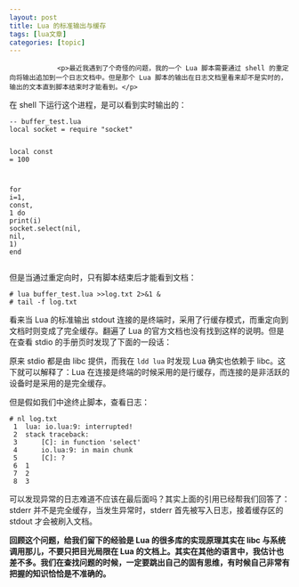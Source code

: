 ```yaml
---
layout: post
title: Lua 的标准输出与缓存  
tags: [lua文章]
categories: [topic]
---
```



                
                

				<p>最近我遇到了个奇怪的问题，我的一个 Lua 脚本需要通过 shell 的重定向将输出追加到一个日志文档中。但是那个 Lua 脚本的输出在日志文档里看来却不是实时的，输出的文本直到脚本结束时才能看到。</p>

<p>在 shell 下运行这个进程，是可以看到实时输出的：</p>

<div class="language-lua highlighter-rouge"><div class="highlight"><pre class="highlight"><code><span class="c1">-- buffer_test.lua</span>
<span class="kd">local</span> <span class="n">socket</span> <span class="o">=</span> <span class="nb">require</span> <span class="s2">"socket"</span>

<span class="kd">local</span> <span class="n">const</span> <span class="o">=</span> <span class="mi">100</span>

<span class="k">for</span> <span class="n">i</span><span class="o">=</span><span class="mi">1</span><span class="p">,</span> <span class="n">const</span><span class="p">,</span> <span class="mi">1</span> <span class="k">do</span>
    <span class="nb">print</span><span class="p">(</span><span class="n">i</span><span class="p">)</span>
    <span class="n">socket</span><span class="p">.</span><span class="n">select</span><span class="p">(</span><span class="kc">nil</span><span class="p">,</span> <span class="kc">nil</span><span class="p">,</span> <span class="mi">1</span><span class="p">)</span>
<span class="k">end</span>
</code></pre></div></div>

<p>但是当通过重定向时，只有脚本结束后才能看到文档：</p>

<div class="language-sh highlighter-rouge"><div class="highlight"><pre class="highlight"><code><span class="c"># lua buffer_test.lua &gt;&gt;log.txt 2&gt;&amp;1 &amp;</span>
<span class="c"># tail -f log.txt</span>
</code></pre></div></div>

<p>看来当 Lua 的标准输出 stdout 连接的是终端时，采用了行缓存模式，而重定向到文档时则变成了完全缓存。翻遍了 Lua 的官方文档也没有找到这样的说明。但是在查看 stdio 的手册页时发现了下面的一段话：</p>



<p>原来 stdio 都是由 libc 提供，而我在 <code class="highlighter-rouge">ldd lua</code> 时发现 Lua 确实也依赖于 libc。这下就可以解释了：Lua 在连接是终端的时候采用的是行缓存，而连接的是非活跃的设备时是采用的是完全缓存。</p>

<p>但是假如我们中途终止脚本，查看日志：</p>

<div class="language-sh highlighter-rouge"><div class="highlight"><pre class="highlight"><code><span class="c"># nl log.txt</span>
 1	lua: io.lua:9: interrupted!
 2	stack traceback:
 3		<span class="o">[</span>C]: <span class="k">in function</span> <span class="s1">'select'</span>
 4		io.lua:9: <span class="k">in </span>main chunk
 5		<span class="o">[</span>C]: ?
 6	1
 7	2
 8	3
</code></pre></div></div>

<p>可以发现异常的日志难道不应该在最后面吗？其实上面的引用已经帮我们回答了：stderr 并不是完全缓存，当发生异常时，stderr 首先被写入日志，接着缓存区的 stdout 才会被刷入文档。</p>

<p><strong>回顾这个问题，给我们留下的经验是 Lua 的很多库的实现原理其实在 libc 与系统调用那儿，不要只把目光局限在 Lua 的文档上。其实在其他的语言中，我估计也差不多。我们在查找问题的时候，一定要跳出自己的固有思维，有时候自己非常有把握的知识恰恰是不准确的。</strong></p>
